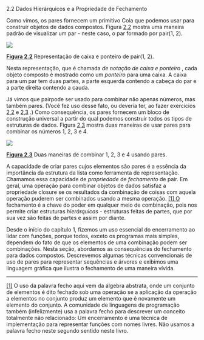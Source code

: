 2.2 Dados Hierárquicos e a Propriedade de Fechamento

Como vimos, os pares fornecem um primitivo Cola que podemos usar para construir objetos de dados compostos. Figura [2,2](https://so45nujb3h4koud7nsjm2lne4u-ac4c6men2g7xr2a-github.translate.goog/sicp/chapters/2.2.html#fig_2.2) mostra uma maneira padrão de visualizar um par - neste caso, o par formado por pair(1, 2).

![](https://source-academy.github.io/sicp/img_javascript/ch2-Z-G-11.svg)

**[Figura 2.2](https://so45nujb3h4koud7nsjm2lne4u-ac4c6men2g7xr2a-github.translate.goog/sicp/chapters/2.2.html#fig_2.2)** Representação de caixa e ponteiro de pair(1, 2).

Nesta representação, que é chamada _de notação de caixa e ponteiro_ , cada objeto composto é mostrado como um _ponteiro_ para uma caixa. A caixa para um par tem duas partes, a parte esquerda contendo a cabeça do par e a parte direita contendo a cauda.

Já vimos que pairpode ser usado para combinar não apenas números, mas também pares. (Você fez uso desse fato, ou deveria ter, ao fazer exercícios [2,2](https://so45nujb3h4koud7nsjm2lne4u-ac4c6men2g7xr2a-github.translate.goog/sicp/chapters/2.1.2.html#ex_2.2) e [2,3](https://so45nujb3h4koud7nsjm2lne4u-ac4c6men2g7xr2a-github.translate.goog/sicp/chapters/2.1.2.html#ex_2.3) .) Como consequência, os pares fornecem um bloco de construção universal a partir do qual podemos construir todos os tipos de estruturas de dados. Figura [2,3](https://so45nujb3h4koud7nsjm2lne4u-ac4c6men2g7xr2a-github.translate.goog/sicp/chapters/2.2.html#fig_2.3) mostra duas maneiras de usar pares para combinar os números 1, 2, 3 e 4.

![](https://source-academy.github.io/sicp/img_javascript/ch2-Z-G-12.svg)

**[Figura 2.3](https://so45nujb3h4koud7nsjm2lne4u-ac4c6men2g7xr2a-github.translate.goog/sicp/chapters/2.2.html#fig_2.3)** Duas maneiras de combinar 1, 2, 3 e 4 usando pares.

A capacidade de criar pares cujos elementos são pares é a essência da importância da estrutura da lista como ferramenta de representação. Chamamos essa capacidade de _propriedade_ de _fechamento_ de pair. Em geral, uma operação para combinar objetos de dados satisfaz a propriedade closure se os resultados da combinação de coisas com aquela operação puderem ser combinados usando a mesma operação. [[1] O](https://so45nujb3h4koud7nsjm2lne4u-ac4c6men2g7xr2a-github.translate.goog/sicp/chapters/2.2.html#footnote-1) fechamento é a chave do poder em qualquer meio de combinação, pois nos permite criar estruturas _hierárquicas_ - estruturas feitas de partes, que por sua vez são feitas de partes e assim por diante.

Desde o início do capítulo 1, fizemos um uso essencial do encerramento ao lidar com funções, porque todos, exceto os programas mais simples, dependem do fato de que os elementos de uma combinação podem ser combinações. Nesta seção, abordamos as consequências do fechamento para dados compostos. Descrevemos algumas técnicas convencionais de uso de pares para representar sequências e árvores e exibimos uma linguagem gráfica que ilustra o fechamento de uma maneira vívida.

---

[[1]](https://so45nujb3h4koud7nsjm2lne4u-ac4c6men2g7xr2a-github.translate.goog/sicp/chapters/2.2.html#footnote-link-1) O uso da palavra fecho aqui vem da álgebra abstrata, onde um conjunto de elementos é dito fechado sob uma operação se a aplicação da operação a elementos no conjunto produz um elemento que é novamente um elemento do conjunto. A comunidade de linguagens de programação também (infelizmente) usa a palavra fecho para descrever um conceito totalmente não relacionado: Um encerramento é uma técnica de implementação para representar funções com nomes livres. Não usamos a palavra fecho neste segundo sentido neste livro.
